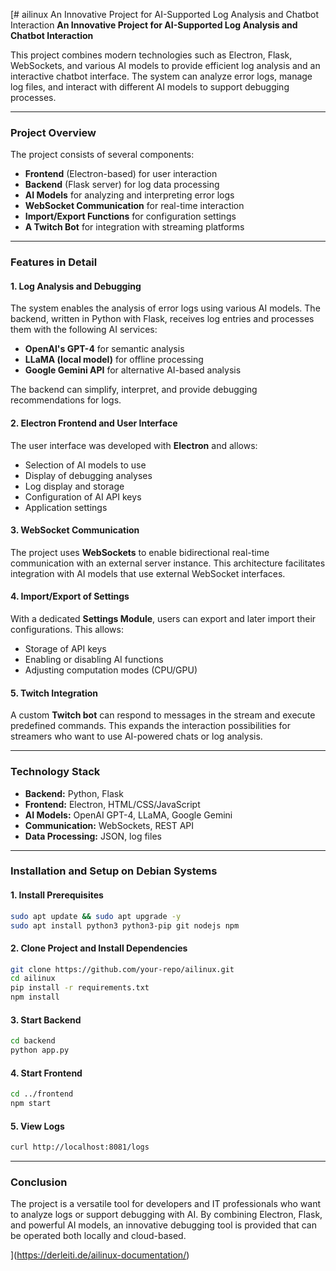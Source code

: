 [# ailinux
An Innovative Project for AI-Supported Log Analysis and Chatbot Interaction
**An Innovative Project for AI-Supported Log Analysis and Chatbot Interaction**

This project combines modern technologies such as Electron, Flask, WebSockets, and various AI models to provide efficient log analysis and an interactive chatbot interface. The system can analyze error logs, manage log files, and interact with different AI models to support debugging processes.

---

### **Project Overview**

The project consists of several components:

- **Frontend** (Electron-based) for user interaction
- **Backend** (Flask server) for log data processing
- **AI Models** for analyzing and interpreting error logs
- **WebSocket Communication** for real-time interaction
- **Import/Export Functions** for configuration settings
- **A Twitch Bot** for integration with streaming platforms

---

### **Features in Detail**

#### **1. Log Analysis and Debugging**
The system enables the analysis of error logs using various AI models. The backend, written in Python with Flask, receives log entries and processes them with the following AI services:

- **OpenAI's GPT-4** for semantic analysis
- **LLaMA (local model)** for offline processing
- **Google Gemini API** for alternative AI-based analysis

The backend can simplify, interpret, and provide debugging recommendations for logs.

#### **2. Electron Frontend and User Interface**
The user interface was developed with **Electron** and allows:
- Selection of AI models to use
- Display of debugging analyses
- Log display and storage
- Configuration of AI API keys
- Application settings

#### **3. WebSocket Communication**
The project uses **WebSockets** to enable bidirectional real-time communication with an external server instance. This architecture facilitates integration with AI models that use external WebSocket interfaces.

#### **4. Import/Export of Settings**
With a dedicated **Settings Module**, users can export and later import their configurations. This allows:
- Storage of API keys
- Enabling or disabling AI functions
- Adjusting computation modes (CPU/GPU)

#### **5. Twitch Integration**
A custom **Twitch bot** can respond to messages in the stream and execute predefined commands. This expands the interaction possibilities for streamers who want to use AI-powered chats or log analysis.

---

### **Technology Stack**

- **Backend:** Python, Flask
- **Frontend:** Electron, HTML/CSS/JavaScript
- **AI Models:** OpenAI GPT-4, LLaMA, Google Gemini
- **Communication:** WebSockets, REST API
- **Data Processing:** JSON, log files

---

### **Installation and Setup on Debian Systems**

#### **1. Install Prerequisites**
```bash
sudo apt update && sudo apt upgrade -y
sudo apt install python3 python3-pip git nodejs npm
```

#### **2. Clone Project and Install Dependencies**
```bash
git clone https://github.com/your-repo/ailinux.git
cd ailinux
pip install -r requirements.txt
npm install
```

#### **3. Start Backend**
```bash
cd backend
python app.py
```

#### **4. Start Frontend**
```bash
cd ../frontend
npm start
```

#### **5. View Logs**
```bash
curl http://localhost:8081/logs
```

---

### **Conclusion**
The project is a versatile tool for developers and IT professionals who want to analyze logs or support debugging with AI. By combining Electron, Flask, and powerful AI models, an innovative debugging tool is provided that can be operated both locally and cloud-based.

](https://derleiti.de/ailinux-documentation/)
